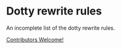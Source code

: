 # Dotty rewrite rules

An incomplete list of the dotty rewrite rules.

[Contributors Welcome!](CONTRIBUTING.md)